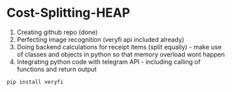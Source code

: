 # Cost-Splitting-HEAP

1. Creating github repo (done)
2. Perfecting image recognition (veryfi api included already)
3. Doing backend calculations for receipt items (split equally) - make use of classes and objects in python so that memory overload wont happen 
4. Integrating python code with telegram API - including calling of functions and return output 

<pre><code>pip install veryfi</code></pre>
